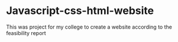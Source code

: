 # Javascript-css-html-website
This was project for my college to create a website according to the feasibility report
